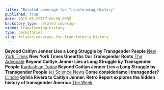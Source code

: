 ```yaml
---
title: "Related coverage for Transforming History"
published: true
date: 2015-06-22T17:00:00.000Z
backstory_type: related coverage
video: transforming-history
type: backstories
slug: related-coverage-for-transforming-history
---
```


**Beyond Caitlyn Jenner Lies a Long Struggle by Transgender People**
[New York Times](http://www.nytimes.com/2015/06/15/us/beyond-caitlyn-jenner-lies-a-long-struggle-by-transgender-people.html)
**New York Times Unearths Our Transgender Roots**
[The Advocate](http://www.advocate.com/politics/transgender/2015/06/15/watch-new-york-times-unearths-our-transgender-roots)
**Beyond Caitlyn Jenner Lies a Long Struggle by Transgender People**
[Kardashian Today](http://www.kardashiantoday.com/article/retro-report-beyond-caitlyn-jenner-lies-a-long-struggle-by-transgender-people-23457739-433488.html)
**Beyond Caitlyn Jenner Lies a Long Struggle by Transgender People**
[(e) Science News](http://esciencenews.com/sources/ny.times.health/2015/06/15/retro.report.beyond.caitlyn.jenner.lies.a.long.struggle.transgender.people)
**Come consideriamo i transgender?**
[L'indro](http://www.lindro.it/0-societa/2015-06-16/180888-come-consideriamo-i-transgender/)
**Sylvia Rivera to Caitlyn Jenner: Retro Report explores the hidden history of transgender America**
[The Week](http://theweek.com/speedreads/561913/sylvia-rivera-caitlyn-jenner-retro-report-explores-hidden-history-transgender-america)

